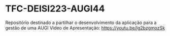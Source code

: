 # TFC-DEISI223-AUGI44
Repositório destinado a partilhar o desenvolvimento da aplicação para a gestão de uma AUGI
Video de Apresentação: https://youtu.be/lg2bzgmozSk
